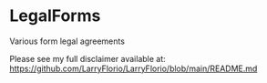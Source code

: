 # LegalForms
Various form legal agreements

Please see my full disclaimer available at: https://github.com/LarryFlorio/LarryFlorio/blob/main/README.md
